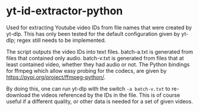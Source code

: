 # yt-id-extractor-python
Used for extracting Youtube video IDs from file names that were created by yt-dlp.
This has only been tested for the default configuration given by yt-dlp; regex still needs to be implemented.

The script outputs the video IDs into text files.
batch-a.txt is generated from files that contained only audio.
batch-v.txt is generated from files that at least contained video, whether they had audio or not.
The Python bindings for ffmpeg which allow easy probing for the codecs, are given by https://pypi.org/project/ffmpeg-python/.

By doing this, one can run yt-dlp with the switch ```-a batch-v.txt``` to re-download the videos referenced by the IDs in the file. This is of course useful if a different quality, or other data is needed for a set of given videos.
